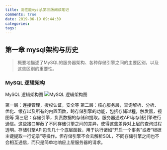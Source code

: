 ```yaml
---
title: 高性能mysql第三版阅读笔记
comments: true
date: 2019-06-19 09:44:39
categories:
tags:
---
```


## 第一章 mysql架构与历史

> 概要地描述了MySQL的服务器架构、各种存储引擎之间的主要区别，以及这些区别的重要性。

### MySQL 逻辑架构

MySQL 逻辑架构图
![MySQL 逻辑架构图](https://wx3.sinaimg.cn/mw690/733866e8ly1g4a2yb8gsdj20cq0ds0w6.jpg)

第一层：连接管理，授权认证，安全等
第二层：核心服务层，查询解析、分析、优化、缓存以及所有的内置函数，跨存储引擎的功能，包括存储过程，触发器，视图等
第三层：存储引擎，负责数据的存储和提取。服务器通过API与存储引擎进行通信。这些接口屏蔽了不同存储引擎之间的差异，使得这些差异对上层的查询过程透明。存储引擎API包含几十个底层函数，用于执行诸如“开启一个事务”或者“根据主键提取一行记录”等操作。但存储引擎不会去解析SQL，不同存储引擎之间也不会相互通信，而只是简单地响应上层服务器的请求。
